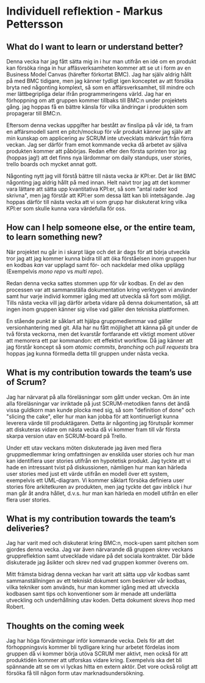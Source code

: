 # Individuell reflektion - Markus Pettersson

## What do I want to learn or understand better?
Denna vecka har jag fått sätta mig in i hur man utifrån en idé om en produkt kan försöka ringa in hur affäsverksamheten kommer att se ut i form av en Business Model Canvas (härefter förkortat BMC). Jag har själv aldrig hållt på med BMC tidigare, men jag känner tydligt igen konceptet av att försöka bryta ned någonting komplext, så som en affärsverksamhet, till mindre och mer lättbegripliga delar ifrån programmeringens värld. Jag har en förhoppning om att gruppen kommer tillbaks till BMC:n under projektets gång. jag hoppas få en bättre känsla för vilka ändringar i produkten som propagerar till BMC:n.

Eftersom denna veckas uppgifter har bestått av finslipa på vår idé, ta fram en affärsmodell samt en pitch/mockup för vår produkt känner jag själv att min kunskap om applicering av SCRUM inte utvecklats märkvärt från förra veckan. Jag ser därför fram emot kommande vecka då arbetet av själva produkten kommer att påbörjas. Redan efter den första sprinten tror jag (hoppas jag!) att det finns nya lärdommar om daily standups, user stories, trello boards och mycket annat gott.

Någonting nytt jag vill förstå bättre till nästa vecka är KPI:er. Det är likt BMC någonting jag aldrig hållt på med innan. Helt naivt tror jag att det kommer vara lättare att sätta upp kvantitativa KPI:er, så som "antal rader kod skrivna", men jag förstår att KPI:er som dessa lätt kan bli intetsägande. Jag hoppas därför till nästa vecka att vi som grupp har diskuterat kring vilka KPI:er som skulle kunna vara värdefulla för oss.

## How can I help someone else, or the entire team, to learn something new?
När projektet nu går in i skarpt läge och det är dags för att börja utveckla tror jag att jag kommer kunna bidra till att öka förståelsen inom gruppen hur en kodbas _kan_ var upplagd samt för- och nackdelar med olika upplägg (Exempelvis _mono repo_ vs _multi repo_).

Redan denna vecka sattes stommen upp för vår kodbas. En del av den processen var att sammanställa dokumentation kring verktygen vi använder samt hur varje individ kommer igång med att utveckla så fort som möjligt. Tills nästa vecka vill jag därför arbeta vidare på denna dokumentation, så att ingen inom gruppen känner sig vilse vad gäller den tekniska plattformen.

En stående punkt är såklart att hjälpa gruppmedlemmar vad gäller versionhantering med git. Alla har nu fått möjlighet att känna på git under de två första veckorna, men det kvarstår fortfarande ett viktigt moment utöver att memorera ett par kommandon: ett effektivt workflow. Då jag känner att jag förstår koncept så som _atomic commits_, _branching_ och _pull requests_ bra hoppas jag kunna förmedla detta till gruppen under nästa vecka.


## What is my contribution towards the team’s use of Scrum?
Jag har närvarat på alla föreläsningar som gått under veckan. Om än inte alla föreläsningar var inriktade på just SCRUM-metodiken fanns det ändå vissa guldkorn man kunde plocka med sig, så som "definition of done" och "slicing the cake", eller hur man kan jobba för att kontinuerligt kunna leverera värde till produktägaren. Detta är någonting jag förutspår kommer att diskuteras vidare om nästa vecka då vi kommer fram till vår första skarpa version utav en SCRUM-board på Trello.

Under ett utav veckans möten diskuterade jag även med flera gruppmedlemmar kring omfattningen av enskilda user stories och hur man kan identifiera user stories utifrån en hypotetisk produkt. Jag tyckte att vi hade en intressant tvist på diskussionen, nämligen hur man kan härleda user stories med just ett värde utifrån en modell över ett system, exempelvis ett UML-diagram. Vi kommer såklart försöka definiera user stories före arkitetkuren av produkten, men jag tyckte det gav inblick i hur man går åt andra hållet, d.v.s. hur man kan härleda en modell utifrån en eller flera user stories.

## What is my contribution towards the team’s deliveries?
Jag har varit med och diskuterat kring BMC:n, mock-upen samt pitchen som gjordes denna vecka. Jag var även närvarande då gruppen skrev veckans gruppreflektion samt utvecklade vidare på det sociala kontraktet. Där både diskuterade jag åsikter och skrev ned vad gruppen kommer överens om.

Mitt främsta bidrag denna veckan har varit att sätta upp vår kodbas samt sammanställningen av ett tekniskt dokument som beskriver vår kodbas, vilka tekniker som används, hur man kommer igång med att utveckla kodbasen samt tips och konventioner som är menade att underlätta utveckling och underhållning utav koden. Detta dokument skrevs ihop med Robert.

## Thoughts on the coming week
Jag har höga förväntningar inför kommande vecka. Dels för att det förhoppningsvis kommer bli tydligare kring hur arbetet fördelas inom gruppen då vi kommer börja utöva SCRUM mer aktivt, men också för att produktidén kommer att utforskas vidare kring. Exempelvis ska det bli spännande att se om vi lyckas hitta en extern aktör. Det vore också roligt att försöka få till någon form utav marknadsundersökning.
